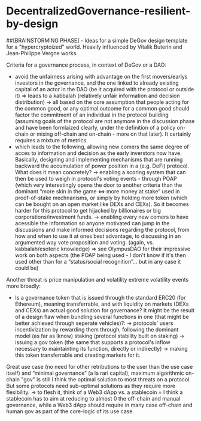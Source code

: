 # DecentralizedGovernance-resilient-by-design
##[BRAINSTORMING PHASE] - Ideas for a simple DeGov design template for a "hypercryptoized" world. Heavily influenced by Vitalik Buterin and Jean-Philippe Vergne works.


Criteria for a governance process, in context of DeGov or a DAO: 

- avoid the unfairness arising with advantage on the first movers/earlys investors in the governance, and the one linked to already existing capital of an actor in the DAO (be it acquired with the protocol or outside it) => leads to a kabbalah (relatively unfair information and decision distribution) 
   → all based on the core assumption that people acting for the common good, or any optimal outcome for a common good should factor the commitment of an individual in the protocol building (assuming goals of the protocol are not anymore in the discussion phase and have been formlaized clearly, under the definition of a policy on-chain or mixing off-chain and on-chain - more on that later). It certainly requires a mixture of metrics. 
- which leads to the following, allowing new comers the same degree of acces to information and decision as the early inverstors now have. Basically, designing and implementing mechanisms that are running backward the accumulation of power position in a (e.g. DeFi) protocol. What does it mean concretely?
   → enabling a scoring system that can then be used to weigh in protocol's voting events - through POAP (which very interestingly opens the door to another criteria than the dominant “more skin in the game ⇔ more money at stake” used in proof-of-stake mechnanisms, or simply by holding more token (which can be bought on an open market like DEXs and CEXs). So it becomes harder for this protocol to get hijacked by billionaires or big corporations/investment funds. 
   → enabling every new comers to have acessible the information so anyone motivated can jump in the discussions and make informed decisions regarding the protocol, from how and when to use it at ones best advantage, to discussing in an argumented way vote proposition and voting. (again, vs. kabbalah/esoteric knowledge) => see OlympusDAO for their impressive work on both aspects (the POAP being used - I don't know if it's then used other than for a “status/social recognition”... but in any case it could be)

Another threat is price manipulation and volatility extreme volatility events more broadly:
- Is a governance token that is issued through the standard ERC20 (for Ethereum), meaning transferrable, and with liquidity on markets (DEXs and CEXs) an actual good solution for governance? It might be the result of a design flaw when bundling several functions in one (that might be better achieved through seperate vehicles)?:
   →  protocols' users incentivization by rewarding them through, following the dominant model (as far as Iknow) staking (protocol stability built on staking) -> issuing a gov token (the same that supports a protocol's inflow necessary to maintainting its function, directly or indirectly) -> making this token transferrable and creating markets for it.


Great use case (no need for other retributions to the user than the use case itself) and “minimal governance” (a la rari capital), maximum algorithmic on-chain "gov" is still I think the optimal solution to most threats on a protocol. 
But some protocols need sub-optimal solutions as they require more flexibility.
	-> to flesh it, think of a Web3 dApp vs. a stablecoin = I think a stablecoin has to aim at reducing to almost 0 the off-chain and manual governance, while a Web3 dApp should require in many case off-chain and human gov as part of the core-logic of its use case.
